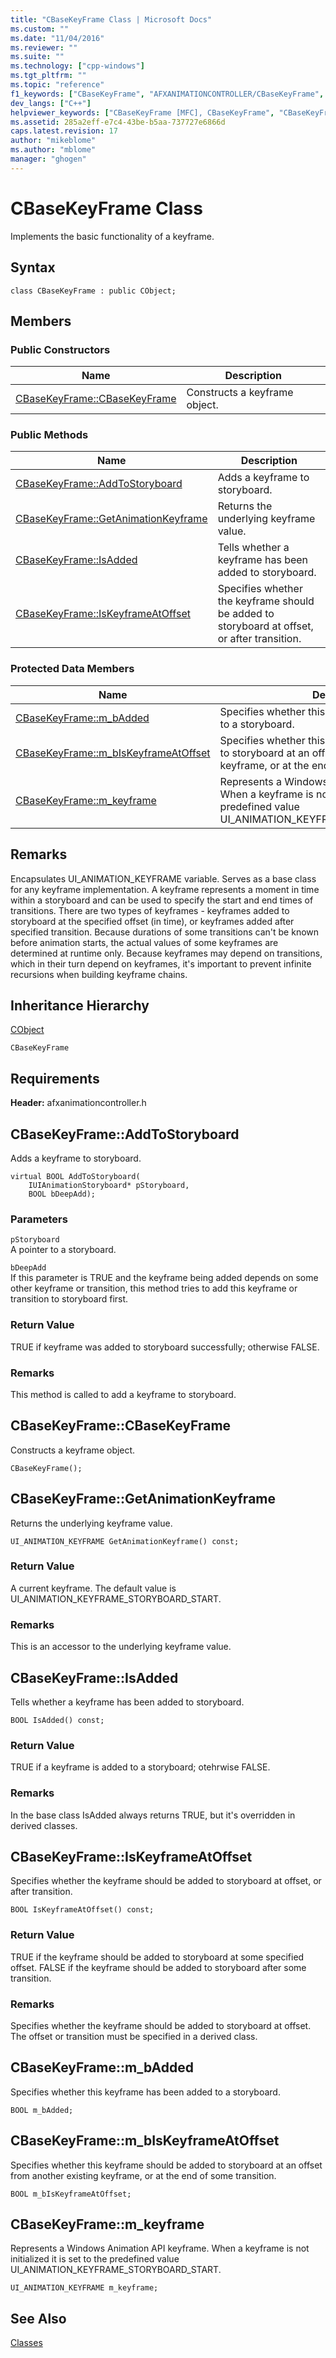 ```yaml
---
title: "CBaseKeyFrame Class | Microsoft Docs"
ms.custom: ""
ms.date: "11/04/2016"
ms.reviewer: ""
ms.suite: ""
ms.technology: ["cpp-windows"]
ms.tgt_pltfrm: ""
ms.topic: "reference"
f1_keywords: ["CBaseKeyFrame", "AFXANIMATIONCONTROLLER/CBaseKeyFrame", "AFXANIMATIONCONTROLLER/CBaseKeyFrame::CBaseKeyFrame", "AFXANIMATIONCONTROLLER/CBaseKeyFrame::AddToStoryboard", "AFXANIMATIONCONTROLLER/CBaseKeyFrame::GetAnimationKeyframe", "AFXANIMATIONCONTROLLER/CBaseKeyFrame::IsAdded", "AFXANIMATIONCONTROLLER/CBaseKeyFrame::IsKeyframeAtOffset", "AFXANIMATIONCONTROLLER/CBaseKeyFrame::m_bAdded", "AFXANIMATIONCONTROLLER/CBaseKeyFrame::m_bIsKeyframeAtOffset", "AFXANIMATIONCONTROLLER/CBaseKeyFrame::m_keyframe"]
dev_langs: ["C++"]
helpviewer_keywords: ["CBaseKeyFrame [MFC], CBaseKeyFrame", "CBaseKeyFrame [MFC], AddToStoryboard", "CBaseKeyFrame [MFC], GetAnimationKeyframe", "CBaseKeyFrame [MFC], IsAdded", "CBaseKeyFrame [MFC], IsKeyframeAtOffset", "CBaseKeyFrame [MFC], m_bAdded", "CBaseKeyFrame [MFC], m_bIsKeyframeAtOffset", "CBaseKeyFrame [MFC], m_keyframe"]
ms.assetid: 285a2eff-e7c4-43be-b5aa-737727e6866d
caps.latest.revision: 17
author: "mikeblome"
ms.author: "mblome"
manager: "ghogen"
---
```

# CBaseKeyFrame Class
Implements the basic functionality of a keyframe.  
  
## Syntax  
  
```  
class CBaseKeyFrame : public CObject;  
```  
  
## Members  
  
### Public Constructors  
  
|Name|Description|  
|----------|-----------------|  
|[CBaseKeyFrame::CBaseKeyFrame](#cbasekeyframe)|Constructs a keyframe object.|  
  
### Public Methods  
  
|Name|Description|  
|----------|-----------------|  
|[CBaseKeyFrame::AddToStoryboard](#addtostoryboard)|Adds a keyframe to storyboard.|  
|[CBaseKeyFrame::GetAnimationKeyframe](#getanimationkeyframe)|Returns the underlying keyframe value.|  
|[CBaseKeyFrame::IsAdded](#isadded)|Tells whether a keyframe has been added to storyboard.|  
|[CBaseKeyFrame::IsKeyframeAtOffset](#iskeyframeatoffset)|Specifies whether the keyframe should be added to storyboard at offset, or after transition.|  
  
### Protected Data Members  
  
|Name|Description|  
|----------|-----------------|  
|[CBaseKeyFrame::m_bAdded](#m_badded)|Specifies whether this keyframe has been added to a storyboard.|  
|[CBaseKeyFrame::m_bIsKeyframeAtOffset](#m_biskeyframeatoffset)|Specifies whether this keyframe should be added to storyboard at an offset from another existing keyframe, or at the end of some transition.|  
|[CBaseKeyFrame::m_keyframe](#m_keyframe)|Represents a Windows Animation API keyframe. When a keyframe is not initialized it is set to the predefined value UI_ANIMATION_KEYFRAME_STORYBOARD_START.|  
  
## Remarks  
 Encapsulates UI_ANIMATION_KEYFRAME variable. Serves as a base class for any keyframe implementation. A keyframe represents a moment in time within a storyboard and can be used to specify the start and end times of transitions. There are two types of keyframes - keyframes added to storyboard at the specified offset (in time), or keyframes added after specified transition. Because durations of some transitions can't be known before animation starts, the actual values of some keyframes are determined at runtime only. Because keyframes may depend on transitions, which in their turn depend on keyframes, it's important to prevent infinite recursions when building keyframe chains.  
  
## Inheritance Hierarchy  
 [CObject](../../mfc/reference/cobject-class.md)  
  
 `CBaseKeyFrame`  
  
## Requirements  
 **Header:** afxanimationcontroller.h  
  
##  <a name="addtostoryboard"></a>  CBaseKeyFrame::AddToStoryboard  
 Adds a keyframe to storyboard.  
  
```  
virtual BOOL AddToStoryboard(
    IUIAnimationStoryboard* pStoryboard,  
    BOOL bDeepAdd);
```  
  
### Parameters  
 `pStoryboard`  
 A pointer to a storyboard.  
  
 `bDeepAdd`  
 If this parameter is TRUE and the keyframe being added depends on some other keyframe or transition, this method tries to add this keyframe or transition to storyboard first.  
  
### Return Value  
 TRUE if keyframe was added to storyboard successfully; otherwise FALSE.  
  
### Remarks  
 This method is called to add a keyframe to storyboard.  
  
##  <a name="cbasekeyframe"></a>  CBaseKeyFrame::CBaseKeyFrame  
 Constructs a keyframe object.  
  
```  
CBaseKeyFrame();
```  
  
##  <a name="getanimationkeyframe"></a>  CBaseKeyFrame::GetAnimationKeyframe  
 Returns the underlying keyframe value.  
  
```  
UI_ANIMATION_KEYFRAME GetAnimationKeyframe() const;  
```  
  
### Return Value  
 A current keyframe. The default value is UI_ANIMATION_KEYFRAME_STORYBOARD_START.  
  
### Remarks  
 This is an accessor to the underlying keyframe value.  
  
##  <a name="isadded"></a>  CBaseKeyFrame::IsAdded  
 Tells whether a keyframe has been added to storyboard.  
  
```  
BOOL IsAdded() const;  
```  
  
### Return Value  
 TRUE if a keyframe is added to a storyboard; otehrwise FALSE.  
  
### Remarks  
 In the base class IsAdded always returns TRUE, but it's overridden in derived classes.  
  
##  <a name="iskeyframeatoffset"></a>  CBaseKeyFrame::IsKeyframeAtOffset  
 Specifies whether the keyframe should be added to storyboard at offset, or after transition.  
  
```  
BOOL IsKeyframeAtOffset() const;  
```  
  
### Return Value  
 TRUE if the keyframe should be added to storyboard at some specified offset. FALSE if the keyframe should be added to storyboard after some transition.  
  
### Remarks  
 Specifies whether the keyframe should be added to storyboard at offset. The offset or transition must be specified in a derived class.  
  
##  <a name="m_badded"></a>  CBaseKeyFrame::m_bAdded  
 Specifies whether this keyframe has been added to a storyboard.  
  
```  
BOOL m_bAdded;  
```  
  
##  <a name="m_biskeyframeatoffset"></a>  CBaseKeyFrame::m_bIsKeyframeAtOffset  
 Specifies whether this keyframe should be added to storyboard at an offset from another existing keyframe, or at the end of some transition.  
  
```  
BOOL m_bIsKeyframeAtOffset;  
```  
  
##  <a name="m_keyframe"></a>  CBaseKeyFrame::m_keyframe  
 Represents a Windows Animation API keyframe. When a keyframe is not initialized it is set to the predefined value UI_ANIMATION_KEYFRAME_STORYBOARD_START.  
  
```  
UI_ANIMATION_KEYFRAME m_keyframe;  
```  
  
## See Also  
 [Classes](../../mfc/reference/mfc-classes.md)
